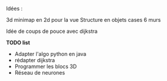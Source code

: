 Idées :

3d
minimap en 2d pour la vue
Structure en objets cases 6 murs 

Idée de coups de pouce avec dijkstra

**TODO list**


* Adapter l'algo python en java 
* rédapter dijkstra
* Programmer les blocs 3D
* Réseau de neurones


